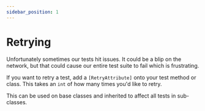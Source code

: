```yaml
---
sidebar_position: 1
---
```


# Retrying

Unfortunately sometimes our tests hit issues. It could be a blip on the network, but that could cause our entire test suite to fail which is frustrating.

If you want to retry a test, add a `[RetryAttribute]` onto your test method or class. This takes an `int` of how many times you'd like to retry.

This can be used on base classes and inherited to affect all tests in sub-classes.